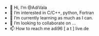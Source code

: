 - 👋 Hi, I’m @AdiVala
- 👀 I’m interested in C/C++, python, Fortran
- 🌱 I’m currently learning as much as I can.
- 💞️ I’m looking to collaborate on ...
- 📫 How to reach me adi96 [ a t ] live.de

<!---
AdiVala/AdiVala is a ✨ special ✨ repository because its `README.md` (this file) appears on your GitHub profile.
You can click the Preview link to take a look at your changes.
--->
